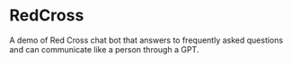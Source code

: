 # RedCross
A demo of Red Cross chat bot that answers to frequently asked questions and can communicate like a person through a GPT.
